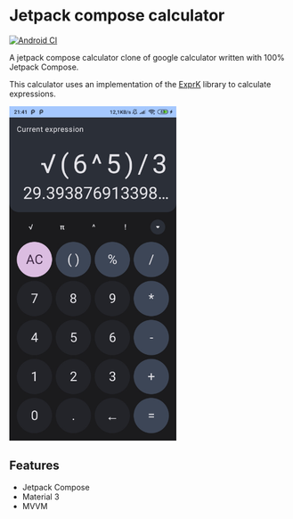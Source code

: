 # Jetpack compose calculator

[![Android CI](https://github.com/joaomanaia/calculator-compose/actions/workflows/android-ci.yml/badge.svg?branch=main)](https://github.com/joaomanaia/calculator-compose/actions/workflows/android-ci.yml)

A jetpack compose calculator clone of google calculator written with 100% Jetpack Compose.

This calculator uses an implementation of the [ExprK](https://github.com/Keelar/ExprK) library to calculate expressions.

<img src="pictures/calculator_screenshot.jpg" alt="Calculator Screenshot" width="300"/>

## Features
- Jetpack Compose
- Material 3
- MVVM
